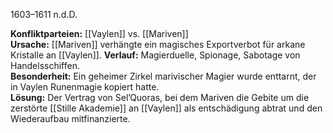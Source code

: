 1603–1611 n.d.D.

**Konfliktparteien:** [[Vaylen]] vs. [[Mariven]]  
**Ursache:** [[Mariven]] verhängte ein magisches Exportverbot für arkane Kristalle an [[Vaylen]].
**Verlauf:** Magierduelle, Spionage, Sabotage von Handelsschiffen.  
**Besonderheit:** Ein geheimer Zirkel marivischer Magier wurde enttarnt, der in Vaylen Runenmagie kopiert hatte.  
**Lösung:** Der Vertrag von Sel’Quoras, bei dem Mariven die Gebite um die zerstörte  [[Stille Akademie]] an [[Vaylen]] als entschädigung abtrat und den Wiederaufbau mitfinanzierte. 